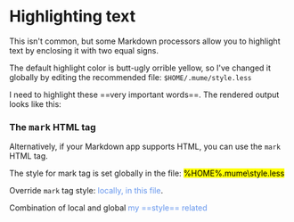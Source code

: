 # Highlighting text

This isn't common, but some Markdown processors allow you to highlight text by enclosing it with two equal signs.

The default highlight color is butt-ugly orrible yellow, so I've changed it globally by editing the recommended file: 
`$HOME/.mume/style.less`


I need to highlight these ==very important words==.
The rendered output looks like this:

### The <kbd>mark</kbd> HTML tag

Alternatively, if your Markdown app supports HTML, you can use the `mark` HTML tag.

The style for mark tag is set globally in the file: <mark>%HOME%\.mume\style.less</mark>

Override `mark` tag style: <mark style="color: cornflowerblue; background: none;">locally, in this file</mark>.

Combination of local and global
<span style="color: cornflowerblue;">my ==style== related</span>
